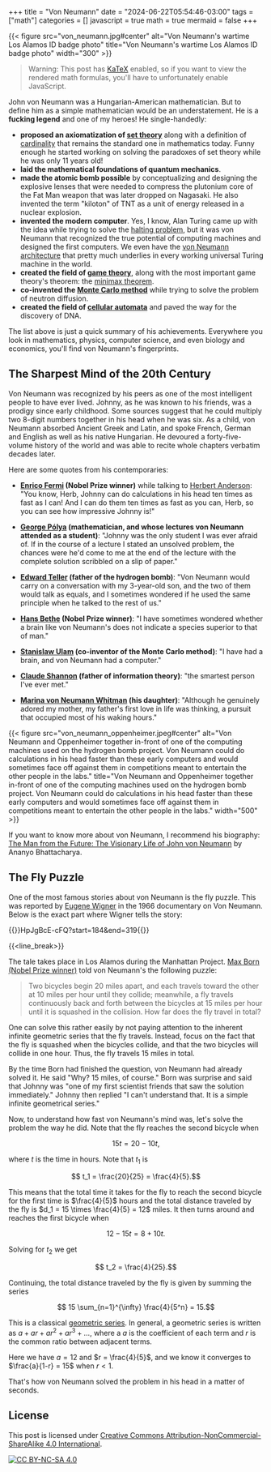 +++
title = "Von Neumann"
date = "2024-06-22T05:54:46-03:00"
tags = ["math"]
categories = []
javascript = true
math = true
mermaid = false
+++

{{< figure src="von_neumann.jpg#center" alt="Von Neumann's wartime Los Alamos ID badge photo" title="Von Neumann's wartime Los Alamos ID badge photo" width="300" >}}

> Warning: This post has [KaTeX](https://katex.org/) enabled,
> so if you want to view the rendered math formulas,
> you'll have to unfortunately enable JavaScript.

John von Neumann was a Hungarian-American mathematician.
But to define him as a simple mathematician would be an understatement.
He is a **fucking legend** and one of my heroes!
He single-handedly:

- **proposed an axiomatization of [set theory](https://en.wikipedia.org/wiki/Von_Neumann%E2%80%93Bernays%E2%80%93G%C3%B6del_set_theory)**
  along with a definition of [cardinality](https://en.wikipedia.org/wiki/Von_Neumann_cardinal_assignment)
  that remains the standard one in mathematics today.
  Funny enough he started working on solving the paradoxes
  of set theory while he was only 11 years old!
- **laid the mathematical foundations of quantum mechanics**.
- **made the atomic bomb possible** by conceptualizing and designing
   the explosive lenses that were needed to compress the plutonium core
   of the Fat Man weapon that was later dropped on Nagasaki.
   He also invented the term "kiloton" of TNT as a unit of energy
   released in a nuclear explosion.
- **invented the modern computer**. Yes, I know, Alan Turing came up with
  the idea while trying to solve the [halting problem](https://en.wikipedia.org/wiki/Halting_problem),
  but it was von Neumann that recognized the true potential of
  computing machines and designed the first computers.
  We even have the [von Neumann architecture](https://en.wikipedia.org/wiki/Von_Neumann_architecture) that pretty much underlies in every working
  universal Turing machine in the world.
- **created the field of [game theory](https://en.wikipedia.org/wiki/Game_theory)**,
  along with the most important game theory's theorem: the [minimax theorem](https://en.wikipedia.org/wiki/Minimax_theorem).
- **co-invented the [Monte Carlo method](https://en.wikipedia.org/wiki/Monte_Carlo_method)**
  while trying to solve the problem of neutron diffusion.
- **created the field of [cellular automata](https://en.wikipedia.org/wiki/Cellular_automaton)**
  and paved the way for the discovery of DNA.

The list above is just a quick summary of his achievements.
Everywhere you look in mathematics, physics, computer science, and even biology and economics,
you'll find von Neumann's fingerprints.

## The Sharpest Mind of the 20th Century

Von Neumann was recognized by his peers as one of the most intelligent people
to have ever lived.
Johnny, as he was known to his friends, was a prodigy since early childhood.
Some sources suggest that he could multiply two 8-digit numbers together in his head when he was six.
As a child, von Neumann absorbed Ancient Greek and Latin, and spoke French, German and English as well as his native Hungarian.
He devoured a forty-five-volume history of the world and was able to recite whole chapters verbatim decades later.

Here are some quotes from his contemporaries:

- **[Enrico Fermi](https://en.wikipedia.org/wiki/Enrico_Fermi) (Nobel Prize winner)** while talking to [Herbert Anderson](https://en.wikipedia.org/wiki/Herbert_L._Anderson):
  "You know, Herb, Johnny can do calculations in his head ten times as fast as I can! And I can do them ten times as fast as you can, Herb, so you can see how impressive Johnny is!"

- **[George Pólya](https://en.wikipedia.org/wiki/George_P%C3%B3lya) (mathematician, and whose lectures von Neumann attended as a student)**:
  "Johnny was the only student I was ever afraid of. If in the course of a lecture I stated an unsolved problem, the chances were he'd come to me at the end of the lecture with the complete solution scribbled on a slip of paper."

- **[Edward Teller](https://en.wikipedia.org/wiki/Edward_Teller) (father of the hydrogen bomb)**:
  "Von Neumann would carry on a conversation with my 3-year-old son, and the two of them would talk as equals, and I sometimes wondered if he used the same principle when he talked to the rest of us."

- **[Hans Bethe](https://en.wikipedia.org/wiki/Hans_Bethe) (Nobel Prize winner)**:
  "I have sometimes wondered whether a brain like von Neumann's does not indicate a species superior to that of man."

- **[Stanislaw Ulam](https://en.wikipedia.org/wiki/Stanislaw_Ulam) (co-inventor of the Monte Carlo method)**:
  "I have had a brain, and von Neumann had a computer."

- **[Claude Shannon](https://en.wikipedia.org/wiki/Claude_Shannon) (father of information theory)**:
  "the smartest person I've ever met."
  
- **[Marina von Neumann Whitman](https://en.wikipedia.org/wiki/Marina_von_Neumann_Whitman) (his daughter)**:
  "Although he genuinely adored my mother, my father's first love in life was thinking, a pursuit that occupied most of his waking hours."

{{< figure src="von_neumann_oppenheimer.jpeg#center" alt="Von Neumann and Oppenheimer together in-front of one of the computing machines used on the hydrogen bomb project. Von Neumann could do calculations in his head faster than these early computers and would sometimes face off against them in competitions meant to entertain the other people in the labs." title="Von Neumann and Oppenheimer together in-front of one of the computing machines used on the hydrogen bomb project. Von Neumann could do calculations in his head faster than these early computers and would sometimes face off against them in competitions meant to entertain the other people in the labs." width="500" >}}

If you want to know more about von Neumann, I recommend his biography:
[The Man from the Future: The Visionary Life of John von Neumann](https://www.goodreads.com/book/show/61089520-the-man-from-the-future)
by Ananyo Bhattacharya.

## The Fly Puzzle

One of the most famous stories about von Neumann is the fly puzzle.
This was reported by [Eugene Wigner](https://en.wikipedia.org/wiki/Eugene_Wigner)
in the 1966 documentary on Von Neumann.
Below is the exact part where Wigner tells the story:

{{<youtube>}}HpJgBcE-cFQ?start=184&end=319{{</youtube>}}

{{<line_break>}}

The tale takes place in Los Alamos during the Manhattan Project.
[Max Born (Nobel Prize winner)](https://en.wikipedia.org/wiki/Max_Born)
told von Neumann's the following puzzle:

> Two bicycles begin 20 miles apart,
> and each travels toward the other at 10 miles per hour until they collide;
> meanwhile, a fly travels continuously back and forth between the bicycles
> at 15 miles per hour until it is squashed in the collision.
> How far does the fly travel in total?

One can solve this rather easily by not paying attention to the inherent infinite geometric series that the fly travels.
Instead, focus on the fact that the fly is squashed when the bicycles collide,
and that the two bicycles will collide in one hour.
Thus, the fly travels 15 miles in total.

By the time Born had finished the question, von Neumann had already solved it.
He said "Why? 15 miles, of course."
Born was surprise and said that Johnny was "one of my first scientist friends that saw the solution immediately."
Johnny then replied "I can't understand that. It is a simple infinite geometrical series."

Now, to understand how fast von Neumann's mind was, let's solve the problem the way he did.
Note that the fly reaches the second bicycle when

$$ 15t = 20 - 10t,$$

where $t$ is the time in hours.
Note that $t_1$ is

$$ t_1 = \frac{20}{25} = \frac{4}{5}.$$

This means that the total time it takes for the fly to reach the second bicycle for the first time
is $\frac{4}{5}$ hours and the total distance traveled by the fly is
$d_1 = 15 \times \frac{4}{5} = 12$ miles.
It then turns around and reaches the first bicycle when

$$ 12 - 15t = 8 + 10t.$$

Solving for $t_2$ we get

$$ t_2 = \frac{4}{25}.$$

Continuing, the total distance traveled by the fly is given by summing the series

$$ 15 \sum_{n=1}^{\infty} \frac{4}{5^n} = 15.$$

This is a classical [geometric series](https://en.wikipedia.org/wiki/Geometric_series).
In general, a geometric series is written as $a + ar + ar^{2} + ar^{3} + \ldots$,
where a $a$ is the coefficient of each term and $r$ is the common ratio between adjacent terms.

Here we have $a = 12$ and $r = \frac{4}{5}$,
and we know it converges to $\frac{a}{1-r} = 15$ when $r < 1$.

That's how von Neumann solved the problem in his head in a matter of seconds.

## License

This post is licensed under [Creative Commons Attribution-NonCommercial-ShareAlike 4.0 International][cc-by-nc-sa].

[![CC BY-NC-SA 4.0][cc-by-nc-sa-image]][cc-by-nc-sa]

[cc-by-nc-sa]: http://creativecommons.org/licenses/by-nc-sa/4.0/
[cc-by-nc-sa-image]: https://licensebuttons.net/l/by-nc-sa/4.0/88x31.png
